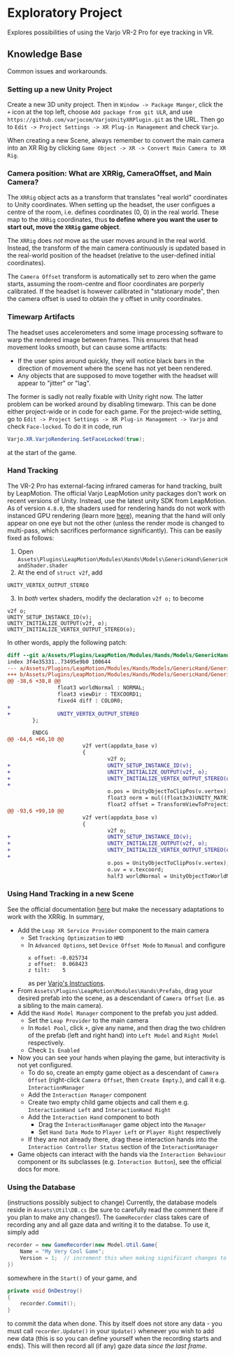 # Exploratory Project

Explores possibilities of using the Varjo VR-2 Pro for eye tracking in VR.

## Knowledge Base

Common issues and workarounds.

### Setting up a new Unity Project

Create a new 3D unity project. Then in `Window -> Package Manger`, click the `+` icon at the top left, choose `Add package from git ULR`, and use `https://github.com/varjocom/VarjoUnityXRPlugin.git` as the URL.
Then go to `Edit -> Project Settings -> XR Plug-in Management` and check `Varjo`.

When creating a new Scene, always remember to convert the main camera into an XR Rig by clicking `Game Object -> XR -> Convert Main Camera to XR Rig`.

### Camera position: What are XRRig, CameraOffset, and Main Camera?

The `XRRig` object acts as a transform that translates "real world" coordinates to Unity coordinates. When setting up the headset, the user configues a centre of the room, i.e. defines coordinates (0, 0) in the real world. These map to the `XRRig` coordinates, thus **to define where you want the user to start out, move the `XRRig` game object**.

The `XRRig` does *not* move as the user moves around in the real world. Instead, the transform of the main camera continuously is updated based in the real-world position of the headset (relative to the user-defined initial coordinates).

The `Camera Offset` transform is automatically set to zero when the game starts, assuming the room-centre and floor coordinates are porperly calibrated. If the headset is however calibrated in "stationary mode", then the camera offset is used to obtain the y offset in unity coordinates.

### Timewarp Artifacts

The headset uses accelerometers and some image processing software to warp the rendered image between frames. This ensures that head movement looks smooth, but can cause some artifacts:
- If the user spins around quickly, they will notice black bars in the direction of movement where the scene has not yet been rendered.
- Any objects that are supposed to move together with the headset will appear to "jitter" or "lag".

The former is sadly not really fixable with Unity right now. The latter problem can be worked around by disabling timewarp. This can be done either project-wide or in code for each game. For the project-wide setting, go to `Edit -> Project Settings -> XR Plug-in Management -> Varjo` and check `Face-locked`. To do it in code, run
```csharp
Varjo.XR.VarjoRendering.SetFaceLocked(true);
```
at the start of the game.

### Hand Tracking

The VR-2 Pro has external-facing infrared cameras for hand tracking, built by LeapMotion. The official Varjo LeapMotion unity packages don't work on recent versions of Unity. Instead, use the latest unity SDK from LeapMotion. As of version `4.8.0`, the shaders used for rendering hands do not work with instanced GPU rendering (learn more [here](https://docs.unity3d.com/Manual/GPUInstancing.html)), meaning that the hand will only appear on one eye but not the other (unless the render mode is changed to multi-pass, which sacrifices performance significantly). This can be easily fixed as follows:
1. Open `Assets\Plugins\LeapMotion\Modules\Hands\Models\GenericHand\GenericHandShader.shader`
2. At the end of `struct v2f`, add
```cgi
UNITY_VERTEX_OUTPUT_STEREO
```
3. In *both* vertex shaders, modify the declaration `v2f o;` to become
```cgi
v2f o;
UNITY_SETUP_INSTANCE_ID(v);
UNITY_INITIALIZE_OUTPUT(v2f, o);
UNITY_INITIALIZE_VERTEX_OUTPUT_STEREO(o);
```

In other words, apply the following patch:
```patch
diff --git a/Assets/Plugins/LeapMotion/Modules/Hands/Models/GenericHand/GenericHandShader.shader b/Assets/Plugins/LeapMotion/Modules/Hands/Models/GenericHand/GenericHandShader.shader
index 3f4e35331..73495e9b0 100644
--- a/Assets/Plugins/LeapMotion/Modules/Hands/Models/GenericHand/GenericHandShader.shader
+++ b/Assets/Plugins/LeapMotion/Modules/Hands/Models/GenericHand/GenericHandShader.shader
@@ -38,6 +38,8 @@
                float3 worldNormal : NORMAL;
                float3 viewDir : TEXCOORD1;
                fixed4 diff : COLOR0;
+
+               UNITY_VERTEX_OUTPUT_STEREO
        };

        ENDCG
@@ -64,6 +66,10 @@
                        v2f vert(appdata_base v)
                        {
                                v2f o;
+                               UNITY_SETUP_INSTANCE_ID(v);
+                               UNITY_INITIALIZE_OUTPUT(v2f, o);
+                               UNITY_INITIALIZE_VERTEX_OUTPUT_STEREO(o);
+
                                o.pos = UnityObjectToClipPos(v.vertex);
                                float3 norm = mul((float3x3)UNITY_MATRIX_IT_MV, v.normal);
                                float2 offset = TransformViewToProjection(norm.xy);
@@ -93,6 +99,10 @@
                        v2f vert(appdata_base v)
                        {
                                v2f o;
+                               UNITY_SETUP_INSTANCE_ID(v);
+                               UNITY_INITIALIZE_OUTPUT(v2f, o);
+                               UNITY_INITIALIZE_VERTEX_OUTPUT_STEREO(o);
+
                                o.pos = UnityObjectToClipPos(v.vertex);
                                o.uv = v.texcoord;
                                half3 worldNormal = UnityObjectToWorldNormal(v.normal);
```

### Using Hand Tracking in a new Scene

See the official documentation [here](https://leapmotion.github.io/UnityModules/index.html) but make the necessary adaptations to work with the XRRig. In summary,
- Add the `Leap XR Service Provider` component to the main camera
  - Set `Tracking Optimization` to `HMD`
  - In `Advanced Options`, set `Device Offset Mode` to `Manual` and configure
    ```
    x offset: -0.025734
    z offset:  0.068423
    z tilt:    5
    ```
    as per [Varjo's Instructions](https://developer.varjo.com/docs/get-started/hand-tracking).
- From `Assets\Plugins\LeapMotion\Modules\Hands\Prefabs`, drag your desired prefab into the scene, as a descendant of `Camera Offset` (i.e. as a sibling to the main camera).
- Add the `Hand Model Manager` component to the prefab you just added.
  - Set the `Leap Provider` to the main camera
  - In `Model Pool`, click `+`, give any name, and then drag the two children of the prefab (left and right hand) into `Left Model` and `Right Model` respectively.
  - Check `Is Enabled`
- Now you can see your hands when playing the game, but interactivity is not yet configured.
  - To do so, create an empty game object as a descendant of `Camera Offset` (right-click `Camera Offset`, then `Create Empty`.), and call it e.g. `InteractionManager`
  - Add the `Interaction Manager` component
  - Create two empty child game objects and call them e.g. `InteractionHand Left` and `InteractionHand Right`
  - Add the `Interaction Hand` component to both
    - Drag the `InteractionManager` game object into the `Manager`
    - Set `Hand Data Mode` to `Player Left` or `Player Right` respectively
  - If they are not already there, drag these interaction hands into the `Interaction Controller Status` section of the `InteractionManager`
- Game objects can interact with the hands via the `Interaction Behaviour` component or its subclasses (e.g. `Interaction Button`), see the official docs for more.

### Using the Database

(instructions possibly subject to change) Currently, the database models reside in `Assets\Util\DB.cs` (be sure to carefully read the comment there if you plan to make any changes!). The `GameRecorder` class takes care of recording any and all gaze data and writing it to the databse. To use it, simply add
```csharp
recorder = new GameRecorder(new Model.Util.Game{
    Name = "My Very Cool Game";
    Version = 1;  // increment this when making significant changes to the game that impact analysis of previously recorded data
})
```
somewhere in the `Start()` of your game, and
```csharp
private void OnDestroy()
{
    recorder.Commit();
}
```
to commit the data when done. This by itself does not store any data - you must call `recorder.Update()` in your `Update()` whenever you wish to add new data (this is so you can define yourself when the recording starts and ends). This will then record all (if any) gaze data *since the last frame*.
